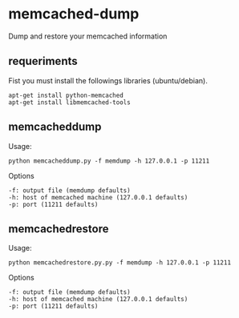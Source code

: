 memcached-dump
=============

Dump and restore your memcached information

## requeriments

Fist you must install the followings libraries (ubuntu/debian).

	apt-get install python-memcached
	apt-get install libmemcached-tools

## memcacheddump

Usage:

	python memcacheddump.py -f memdump -h 127.0.0.1 -p 11211

Options

	-f: output file (memdump defaults)
	-h: host of memcached machine (127.0.0.1 defaults)
	-p: port (11211 defaults)

## memcachedrestore

Usage:

	python memcachedrestore.py.py -f memdump -h 127.0.0.1 -p 11211

Options

	-f: output file (memdump defaults)
	-h: host of memcached machine (127.0.0.1 defaults)
	-p: port (11211 defaults)